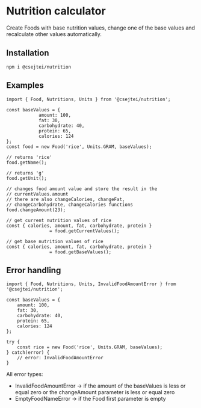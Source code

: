# Nutrition calculator

Create Foods with base nutrition values, change one of the base values and recalculate other values automatically.

## Installation

```
npm i @csejtei/nutrition
```

## Examples

```
import { Food, Nutritions, Units } from '@csejtei/nutrition';

const baseValues = {
            amount: 100,
            fat: 30,
            carbohydrate: 40,
            protein: 65,
            calories: 124
};
const food = new Food('rice', Units.GRAM, baseValues);

// returns 'rice'
food.getName();

// returns 'g'
food.getUnit();

// changes food amount value and store the result in the
// currentValues.amount
// there are also changeCalories, changeFat,
// changeCarbohydrate, changeCalories functions
food.changeAmount(23);

// get current nutrition values of rice
const { calories, amount, fat, carbohydrate, protein }
                = food.getCurrentValues();

// get base nutrition values of rice
const { calories, amount, fat, carbohydrate, protein }
                = food.getBaseValues();
```

## Error handling

```
import { Food, Nutritions, Units, InvalidFoodAmountError } from '@csejtei/nutrition';

const baseValues = {
    amount: 100,
    fat: 30,
    carbohydrate: 40,
    protein: 65,
    calories: 124
};

try {
    const rice = new Food('rice', Units.GRAM, baseValues);
} catch(error) {
    // error: InvalidFoodAmountError
}
```

All error types:

- InvalidFoodAmountError -> if the amount of the baseValues is less or equal zero or the changeAmount parameter is less or equal zero
- EmptyFoodNameError -> if the Food first parameter is empty
